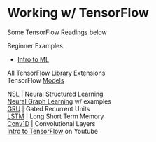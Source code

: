 # Working w/ TensorFlow



Some TensorFlow Readings below

Beginner Examples 
- <a href="https://developers.google.com/codelabs/tensorflow-1-helloworld#0" target="_blank">Intro to ML</a>

All TensorFlow <a href="https://www.tensorflow.org/resources/libraries-extensions" target="_blank">Library</a> Extensions   
TensorFlow <a href="https://www.tensorflow.org/lite/models" target="_blank">Models</a>

<a href="https://www.tensorflow.org/neural_structured_learning" target="_blank">NSL</a> | Neural Structured Learning  
<a href="https://www.tensorflow.org/neural_structured_learning/tutorials/graph_keras_lstm_imdb" target="_blank">Neural Graph Learning</a> w/ examples   
<a href="https://www.tensorflow.org/api_docs/python/tf/keras/layers/GRU" target="_blank">GRU</a> | Gated Recurrent Units  
<a href="https://www.tensorflow.org/api_docs/python/tf/keras/layers/LSTM" target="_blank">LSTM</a> | Long Short Term Memory   
<a href="https://www.tensorflow.org/api_docs/python/tf/keras/layers/Conv1D" target="_blank">Conv1D</a> | Convolutional Layers   
<a href="https://www.youtube.com/watch?v=BthUPVwA59s&list=PLQY2H8rRoyvwLbzbnKJ59NkZvQAW9wLbx&index=1" target="_blank">Intro to TensorFlow</a> on Youtube  
<!--
<a href="" target="_blank"> </a>
<a href="" target="_blank"> </a>
-->
